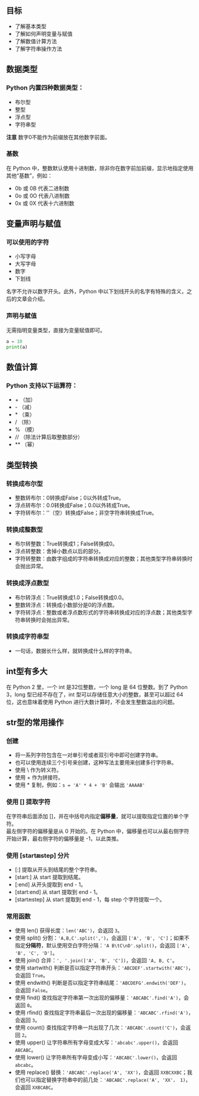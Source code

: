 ## 目标
* 了解基本类型
* 了解如何声明变量与赋值
* 了解数值计算方法
* 了解字符串操作方法

## 数据类型
### Python 内置四种数据类型： 
* 布尔型
* 整型
* 浮点型
* 字符串型

**注意** 数字0不能作为前缀放在其他数字前面。

### 基数
在 Python 中，整数默认使用十进制数，除非你在数字前加前缀，显示地指定使用其他“基数”，例如：
* 0b 或 0B 代表二进制数
* 0o 或 0O 代表八进制数
* 0x 或 0X 代表十六进制数

## 变量声明与赋值
### 可以使用的字符
* 小写字母
* 大写字母
* 数字
* 下划线

名字不允许以数字开头。此外，Python 中以下划线开头的名字有特殊的含义，之后的文章会介绍。

### 声明与赋值
无需指明变量类型，直接为变量赋值即可。

```python
a = 10
print(a)
```

## 数值计算
### Python 支持以下运算符：
* \+ （加）
* \- （减）
* \* （乘）
* / （除）
* % （模）
* // （除法计算后取整数部分）
* ** （幂）

## 类型转换
### 转换成布尔型
* 整数转布尔：0转换成False；0以外转成True。
* 浮点转布尔：0.0转换成False；0.0以外转成True。
* 字符转布尔：''（空）转换成False；非空字符串转换成True。

### 转换成整数型
* 布尔转整数：True转换成1；False转换成0。
* 浮点转整数：舍掉小数点以后的部分。
* 字符转整数：由数字组成的字符串转换成对应的整数；其他类型字符串转换时会抛出异常。

### 转换成浮点数型
* 布尔转浮点：True转换成1.0；False转换成0.0。
* 整数转浮点：转换成小数部分是0的浮点数。
* 字符转浮点：整数或者浮点数形式的字符串转换成对应的浮点数；其他类型字符串转换时会抛出异常。

### 转换成字符串型
* 一句话，数据长什么样，就转换成什么样的字符串。

## int型有多大
在 Python 2 里，一个 int 是32位整数，一个 long 是 64 位整数。到了 Python 3，long 型已经不存在了，int 型可以存储任意大小的整数，甚至可以超过 64 位，这也意味着使用 Python 进行大数计算时，不会发生整数溢出的问题。

## str型的常用操作
### 创建
* 将一系列字符包含在一对单引号或者双引号中即可创建字符串。
* 也可以使用连续三个引号来创建，这种写法主要用来创建多行字符串。
* 使用 \ 作为转义符。
* 使用 + 作为拼接符。
* 使用 * 复制，例如：`s = 'A' * 4 + 'B'` 会输出 `'AAAAB'`

### 使用 [] 提取字符
在字符串后面添加 []，并在中括号内指定**偏移量**，就可以提取指定位置的单个字符。   
最左侧字符的偏移量是从 0 开始的。在 Python 中，偏移量也可以从最右侧字符开始计算，最右侧字符的偏移量是 -1，以此类推。

### 使用 [start:end:step] 分片
* [:] 提取从开头到结尾的整个字符串。
* [start:] 从 start 提取到结尾。
* [:end] 从开头提取到 end - 1。
* [start:end] 从 start 提取到 end - 1。
* [start:end:step] 从 start 提取到 end - 1，每 step 个字符提取一个。

### 常用函数
* 使用 len() 获得长度：`len('ABC')`，会返回 `3`。
* 使用 split() 分割：`'A,B,C'.split(',')`，会返回 `['A', 'B', 'C']`；如果不指定**分隔符**，默认使用空白字符分隔：`'A B\tC\nD'.split()`，会返回 `['A', 'B', 'C', 'D']`。
* 使用 join() 合并：`', '.join(['A', 'B', 'C'])`，会返回 `'A, B, C'`。
* 使用 startwith() 判断是否以指定字符串开头：`'ABCDEF'.startwith('ABC')`，会返回 `True`。
* 使用 endwith() 判断是否以指定字符串结尾：`'ABCDEFG'.endwith('DEF')`，会返回 `False`。
* 使用 find() 查找指定字符串第一次出现的偏移量：`'ABCABC'.find('A')`，会返回 `0`。
* 使用 rfind() 查找指定字符串最后一次出现的偏移量：`'ABCABC'.rfind('A')`，会返回 `3`。
* 使用 count() 查找指定字符串一共出现了几次：`'ABCABC'.count('C')`，会返回 `2`。
* 使用 upper() 让字符串所有字母变成大写：`'abcabc'.upper()`，会返回 `ABCABC`。
* 使用 lower() 让字符串所有字母变成小写：`'ABCABC'.lower()`，会返回 `abcabc`。
* 使用 replace() 替换：`'ABCABC'.replace('A', 'XX')`，会返回 `XXBCXXBC`；我们也可以指定替换字符串中的前几处：`'ABCABC'.replace('A', 'XX'， 1)`，会返回 `XXBCABC`。